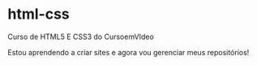 # html-css
Curso de HTML5 E CSS3 do CursoemVIdeo

Estou aprendendo a criar sites e agora vou gerenciar meus repositórios!
